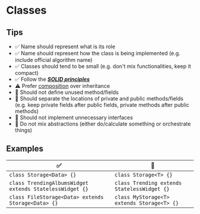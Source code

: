 # Classes

## Tips
- :white_check_mark: Name should represent what is its role
- :white_check_mark: Name should represent how the class is being implemented (e.g. include official algorithm name)
- :white_check_mark: Classes should tend to be small (e.g. don't mix functionalities, keep it compact)
- :white_check_mark: Follow the [___SOLID principles___](./ccd.info.principles.md#SOLID)
- :warning: Prefer [composition](https://en.wikipedia.org/wiki/Object_composition) over inheritance
- :no_entry_sign: Should not define unused method/fields
- :no_entry_sign: Should separate the locations of private and public methods/fields (e.g. keep private fields after public fields, private methods after public methods)
- :no_entry_sign: Should not implement unnecessary interfaces
- :no_entry_sign: Do not mix abstractions (either do/calculate something or orchestrate things)

## Examples
|:white_check_mark:|:no_entry_sign:|
|-|-|
|`class Storage<Data> {}`|`class Storage<T> {}`|
|`class TrendingAlbumsWidget extends StatelessWidget {}`|`class Trending extends StatelessWidget {}`|
|`class FileStorage<Data> extends Storage<Data> {}`|`class MyStorage<T> extends Storage<T> {}`|